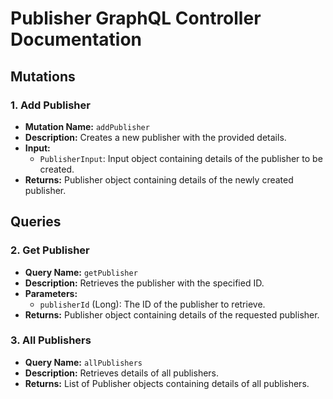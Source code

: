 # Publisher GraphQL Controller Documentation

## Mutations

### 1. Add Publisher

- **Mutation Name:** `addPublisher`
- **Description:** Creates a new publisher with the provided details.
- **Input:**
    - `PublisherInput`: Input object containing details of the publisher to be created.
- **Returns:** Publisher object containing details of the newly created publisher.

## Queries

### 2. Get Publisher

- **Query Name:** `getPublisher`
- **Description:** Retrieves the publisher with the specified ID.
- **Parameters:**
    - `publisherId` (Long): The ID of the publisher to retrieve.
- **Returns:** Publisher object containing details of the requested publisher.

### 3. All Publishers

- **Query Name:** `allPublishers`
- **Description:** Retrieves details of all publishers.
- **Returns:** List of Publisher objects containing details of all publishers.
